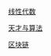 
[线性代数](https://github.com/hiro-9999/blog/blob/master/Books_/books/%E7%A7%91%E5%AD%A6/AI/deep_learning/%E7%BA%BF%E6%80%A7%E4%BB%A3%E6%95%B0.md)

[天才与算法](https://github.com/hiro-9999/blog/blob/master/Books_/books/%E6%9D%82%E4%B9%A6/2020/%E5%88%86%E7%B1%BB/06/%E5%A4%A9%E6%89%8D%E4%B8%8E%E7%AE%97%E6%B3%95.md)

[区块链](https://github.com/hiro-9999/blog/blob/master/Books_/books/%E7%A7%91%E5%AD%A6/books/%E5%8C%BA%E5%9D%97%E9%93%BE%E5%AE%9E%E6%88%98%EF%BC%9A%E4%BB%8E%E6%8A%80%E6%9C%AF%E5%88%9B%E6%96%B0%E5%88%B0%E5%95%86%E4%B8%9A%E6%A8%A1%E5%BC%8F.md)
